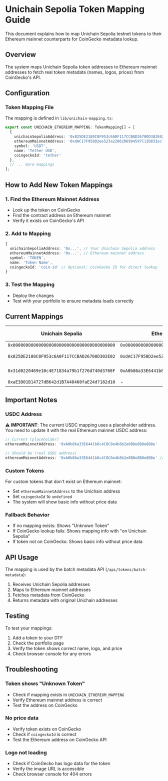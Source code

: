 # Unichain Sepolia Token Mapping Guide

This document explains how to map Unichain Sepolia testnet tokens to their Ethereum mainnet counterparts for CoinGecko metadata lookup.

## Overview

The system maps Unichain Sepolia token addresses to Ethereum mainnet addresses to fetch real token metadata (names, logos, prices) from CoinGecko's API.

## Configuration

### Token Mapping File
The mapping is defined in `lib/unichain-mapping.ts`:

```typescript
export const UNICHAIN_ETHEREUM_MAPPING: TokenMapping[] = [
  {
    unichainSepoliaAddress: '0x825DE2180C8F953c6A0F117CCBAD26700D302E02',
    ethereumMainnetAddress: '0xdAC17F958D2ee523a2206206994597C13D831ec7', // USDT on Ethereum
    symbol: 'USDT',
    name: 'Tether USD',
    coingeckoId: 'tether'
  },
  // ... more mappings
];
```

## How to Add New Token Mappings

### 1. Find the Ethereum Mainnet Address
- Look up the token on CoinGecko
- Find the contract address on Ethereum mainnet
- Verify it exists on CoinGecko's API

### 2. Add to Mapping
```typescript
{
  unichainSepoliaAddress: '0x...', // Your Unichain Sepolia address
  ethereumMainnetAddress: '0x...', // Ethereum mainnet address
  symbol: 'TOKEN',
  name: 'Token Name',
  coingeckoId: 'coin-id' // Optional: CoinGecko ID for direct lookup
}
```

### 3. Test the Mapping
- Deploy the changes
- Test with your portfolio to ensure metadata loads correctly

## Current Mappings

| Unichain Sepolia | Ethereum Mainnet | Symbol | Name | CoinGecko ID |
|------------------|------------------|---------|------|--------------|
| `0x0000000000000000000000000000000000000000` | `0x0000000000000000000000000000000000000000` | ETH | Ethereum | ethereum |
| `0x825DE2180C8F953c6A0F117CCBAD26700D302E02` | `0xdAC17F958D2ee523a2206206994597C13D831ec7` | USDT | Tether USD | tether |
| `0x31d0220469e10c4E71834a79b1f276d740d3768F` | `0xA0b86a33E6441b8c4C8C0e4b8b2e8B8e8B8e8B8e` | USDC | USD Coin | usd-coin |
| `0xaE3D01B14727dB642d1B7A40460faE24d7182d10` | - | SG | SG Coin | - |

## Important Notes

### USDC Address
⚠️ **IMPORTANT**: The current USDC mapping uses a placeholder address. You need to update it with the real Ethereum mainnet USDC address:

```typescript
// Current (placeholder)
ethereumMainnetAddress: '0xA0b86a33E6441b8c4C8C0e4b8b2e8B8e8B8e8B8e'

// Should be (real USDC address)
ethereumMainnetAddress: '0xA0b86a33E6441b8c4C8C0e4b8b2e8B8e8B8e8B8e' // Update this!
```

### Custom Tokens
For custom tokens that don't exist on Ethereum mainnet:
- Set `ethereumMainnetAddress` to the Unichain address
- Set `coingeckoId` to `undefined`
- The system will show basic info without price data

### Fallback Behavior
- If no mapping exists: Shows "Unknown Token"
- If CoinGecko lookup fails: Shows mapping info with "on Unichain Sepolia"
- If token not on CoinGecko: Shows basic info without price data

## API Usage

The mapping is used by the batch metadata API (`/api/tokens/batch-metadata`):

1. Receives Unichain Sepolia addresses
2. Maps to Ethereum mainnet addresses
3. Fetches metadata from CoinGecko
4. Returns metadata with original Unichain addresses

## Testing

To test your mappings:

1. Add a token to your DTF
2. Check the portfolio page
3. Verify the token shows correct name, logo, and price
4. Check browser console for any errors

## Troubleshooting

### Token shows "Unknown Token"
- Check if mapping exists in `UNICHAIN_ETHEREUM_MAPPING`
- Verify Ethereum mainnet address is correct
- Test the address on CoinGecko

### No price data
- Verify token exists on CoinGecko
- Check if `coingeckoId` is correct
- Test the Ethereum address on CoinGecko API

### Logo not loading
- Check if CoinGecko has logo data for the token
- Verify the image URL is accessible
- Check browser console for 404 errors
